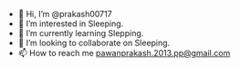 - 👋 Hi, I’m @prakash00717
- 👀 I’m interested in Sleeping.
- 🌱 I’m currently learning Slepping.
- 💞️ I’m looking to collaborate on Sleeping.
- 📫 How to reach me pawanprakash.2013.pp@gmail.com

<!---
prakash00717/prakash00717 is a ✨ special ✨ repository because its `README.md` (this file) appears on your GitHub profile.
You can click the Preview link to take a look at your changes.
--->
